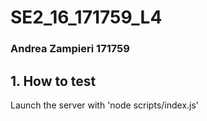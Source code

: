 # SE2_16_171759_L4
### Andrea Zampieri 171759

## 1. How to test

Launch the server with 'node scripts/index.js'